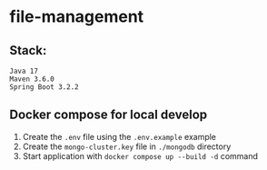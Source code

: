 # file-management

## Stack:
    Java 17
    Maven 3.6.0
    Spring Boot 3.2.2

## Docker compose for local develop
1. Create the `.env` file using the `.env.example` example
2. Create the `mongo-cluster.key` file in `./mongodb` directory
3. Start application with `docker compose up --build -d` command
